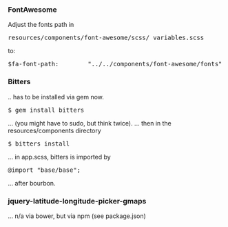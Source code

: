 ### FontAwesome
Adjust the fonts path in

<pre>
resources/components/font-awesome/scss/_variables.scss
</pre>
to:

<pre>
$fa-font-path:        "../../components/font-awesome/fonts" !default;
</pre>

### Bitters
.. has to be installed via gem now.

<pre>
$ gem install bitters
</pre>

... (you might have to sudo, but think twice).
... then in the resources/components directory

<pre>
$ bitters install
</pre>

... in app.scss, bitters is imported by

<pre>
@import "base/base";
</pre>

... after bourbon.

### jquery-latitude-longitude-picker-gmaps

... n/a via bower, but via npm (see package.json)
